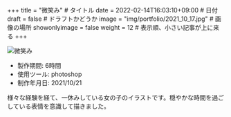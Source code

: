 +++
title = "微笑み" # タイトル
date = 2022-02-14T16:03:10+09:00 # 日付
draft = false # ドラフトかどうか
image = "img/portfolio/2021_10_17.jpg" # 画像の場所
showonlyimage = false
weight = 12 # 表示順、小さい記事が上に来る 
+++

<!--見出しここまで-->
<!--more-->

![微笑み](/img/portfolio/2021_10_17.jpg)

- 製作期間: 6時間
- 使用ツール: photoshop
- 制作年月日: 2021/10/21

様々な経験を経て、一休みしている女の子のイラストです。穏やかな時間を過ごしている表情を意識して描きました。